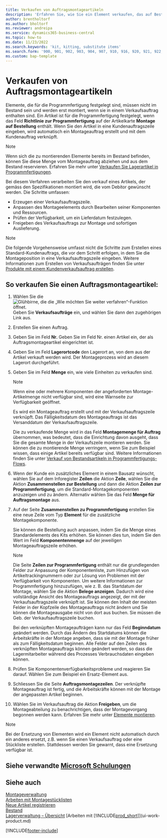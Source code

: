 ```yaml
---
title: Verkaufen von Auftragsmontageartikeln
description: 'Erfahren Sie, wie Sie ein Element verkaufen, das auf Bestellung montiert wird.'
author: brentholtorf
ms.author: bholtorf
ms.reviewer: andreipa
ms.service: dynamics365-business-central
ms.topic: how-to
ms.date: 11/23/2022
ms.search.keywords: 'kit, kitting, substitute items'
ms.search.form: '900, 901, 902, 903, 904, 907, 910, 916, 920, 921, 922, 923, 940, 941, 942, 930, 931, 932, 914, 915, 905'
ms.custom: bap-template
---
```

# <a name="sell-items-assembled-to-order"></a><a name="sell-items-assembled-to-order"></a><a name="sell-items-assembled-to-order"></a>Verkaufen von Auftragsmontageartikeln

Elemente, die für die Programmfertigung festgelegt sind, müssen nicht im Bestand sein und werden erst montiert, wenn sie in einem Verkaufsauftrag enthalten sind. Ein Artikel ist für die Programmfertigung festgelegt, wenn das Feld **Richtlinie zur Programmfertigung** auf der Artikelkarte **Montage auf Bestellung** enthält. Wenn Sie den Artikel in eine Kundenauftragszeile eingeben, wird automatisch ein Montageauftrag erstellt und mit dem Kundenauftrag verknüpft.  

> [!NOTE]  
> Wenn sich die zu montierenden Elemente bereits im Bestand befinden, können Sie diese Menge vom Montageauftrag abziehen und aus dem Bestand reservieren. Erfahren Sie mehr unter [Verkaufen Sie Lagerartikel in Programmfertigungen](assembly-how-to-sell-assemble-to-order-items-and-inventory-items-together.md).  

Bei diesem Verfahren verarbeiten Sie den verkauf eines Artikels, der gemäss den Spezifikationen montiert wird, die vom Debitor gewünscht werden. Die Schritte umfassen: 

* Erzeugen einer Verkaufsauftragszeile.
* Anpassen des Montageelements durch Bearbeiten seiner Komponenten und Ressourcen.
* Prüfen der Verfügbarkeit, um ein Lieferdatum festzulegen.
* Freigeben des Verkaufsauftrags zur Montage und sofortigen Auslieferung.  

> [!NOTE]  
> Die folgende Vorgehensweise umfasst nicht die Schritte zum Erstellen eines Standard-Kundenauftrags, die vor dem Schritt erfolgen, in dem Sie die Montageposition in eine Verkaufsauftragszeile eingeben. Weitere Informationen zum Erstellen von Verkaufsaufträgen finden Sie unter [Produkte mit einem Kundenverkaufsauftrag erstellen](sales-how-sell-products.md).  

## <a name="to-sell-an-item-that-is-assembled-to-order"></a><a name="to-sell-an-item-that-is-assembled-to-order"></a><a name="to-sell-an-item-that-is-assembled-to-order"></a>So verkaufen Sie einen Auftragsmontageartikel:

1. Wählen Sie die ![Glühbirne, die die „Wie möchten Sie weiter verfahren“-Funktion öffnet.](media/ui-search/search_small.png "Wie möchten Sie weiter verfahren?") Geben Sie **Verkaufsaufträge** ein, und wählen Sie dann den zugehörigen Link aus.  
2. Erstellen Sie einen Auftrag. 
3. Geben Sie im Feld **Nr.** Geben Sie im Feld Nr. einen Artikel ein, der als Auftragsmontageartikel eingerichtet ist.  
4. Geben Sie im Feld **Lagerortcode** den Lagerort an, von dem aus der Artikel verkauft werden wird. Der Montageprozess wird an diesem Lagerort durchgeführt.  
5. Geben Sie im Feld **Menge** ein, wie viele Einheiten zu verkaufen sind.  

    > [!NOTE]  
    >  Wenn eine oder mehrere Komponenten der angeforderten Montage-Artikelmenge nicht verfügbar sind, wird eine Warnseite zur Verfügbarkeit geöffnet. <!-- Check whether the field help would be useful. For more information, see Assembly Availability.  -->

    Es wird ein Montageauftrag erstellt und mit der Verkaufsauftragszeile verknüpft. Das Fälligkeitsdatum des Montageauftrags ist das Versanddatum der Verkaufsauftragszeile.  

    Die zu verkaufende Menge wird in das Feld **Montagemenge für Auftrag** übernommen, was bedeutet, dass die Einrichtung davon ausgeht, dass Sie die gesamte Menge in der Verkaufszeile montieren werden. Sie können die zu montierende Menge verringern, wenn Sie zum Beispiel wissen, dass einige Artikel bereits verfügbar sind. Weitere Informationen finden Sie unter [Verkauf von Bestandsartikeln in Programmfertigungs-Flows](assembly-how-to-sell-inventory-items-in-assemble-to-order-flows.md).  

6. Wenn der Kunde ein zusätzliches Element in einem Bausatz wünscht, wählen Sie auf dem Inforegister **Zeilen** die Aktion **Zeile**, wählen Sie die Aktion **Zusammenstellen zur Bestellung** und dann die Aktion **Zeilen zur Programmfertigung**, um die Standard-Montagekomponenten anzuzeigen und zu ändern. Alternativ wählen Sie das Feld **Menge für Auftragsmontage** aus.  
7. Auf der Seite **Zusammenstellen zu Programmfertigung** erstellen Sie eine neue Zeile vom Typ **Element** für die zusätzliche Montagekomponente.  

    Sie können die Bestellung auch anpassen, indem Sie die Menge eines Standardelements des Kits erhöhen. Sie können dies tun, indem Sie den Wert im Feld **Komponentenmenge** auf der jeweiligen Montageauftragszeile erhöhen.  

    > [!NOTE]  
    >  Die Seite **Zeilen zur Programmfertigung** enthält nur die grundlegenden Felder zur Anpassung der Komponentenliste, zum Hinzufügen von Artikeltrackingnummern oder zur Lösung von Problemen mit der Verfügbarkeit von Komponenten. Um weitere Informationen zur Programmfertigung hinzuzufügen, wie z. B. das Startdatum der Montage, wählen Sie die Aktion **Belege anzeigen**. Dadurch wird eine vollständige Ansicht des Montageauftrags angezeigt, der mit der Verkaufsauftragszeile verknüpft ist. Sie können den Inhalt der meisten Felder in der Kopfzeile des Montageauftrags nicht ändern und Sie können die Montageausgabe nicht von dort aus buchen. Sie müssen die Geb. der Verkaufsauftragszeile buchen.  
    >
    >  Bei den verknüpften Montageaufträgen kann nur das Feld **Beginndatum** geändert werden. Durch das Ändern des Startdatums können die Arbeitskräfte in der Montage angeben, dass sie mit der Montage früher als zum Fälligkeitsdatum beginnen. Alle Felder auf den Zeilen des verknüpften Montageauftrags können geändert werden, so dass die Lagermitarbeiter während des Prozesses Verbrauchsdaten eingeben können.  

8. Prüfen Sie Komponentenverfügbarkeitsprobleme und reagieren Sie darauf. Wählen Sie zum Beispiel ein Ersatz-Element aus.  
9. Schliessen Sie die Seite **Auftragsmontagezeilen**. Der verknüpfte Montageauftrag ist fertig, und die Arbeitskräfte können mit der Montage der angepassten Artikel beginnen.  
10. Wählen Sie im Verkaufsauftrag die Aktion **Freigeben**, um die Montageabteilung zu benachrichtigen, dass der Montagevorgang begonnen werden kann. Erfahren Sie mehr unter [Elemente montieren](assembly-how-to-assemble-items.md).  

> [!NOTE]  
> Bei der Ersetzung von Elementen wird ein Element nicht automatisch durch ein anderes ersetzt, z.B. wenn Sie einen Verkaufsauftrag oder eine Stückliste erstellen. Stattdessen werden Sie gewarnt, dass eine Ersetzung verfügbar ist.

## <a name="see-related-microsoft-training"></a><a name="see-related-microsoft-training"></a><a name="see-related-microsoft-training"></a>Siehe verwandte [Microsoft Schulungen](/training/modules/assemble-to-order-dynamics-365-business-central/)

## <a name="see-also"></a><a name="see-also"></a><a name="see-also"></a>Siehe auch

[Montageverwaltung](assembly-assemble-items.md)  
[Arbeiten mit Montagestücklisten](assembly-how-work-assembly-boms.md)  
[Neue Artikel registrieren](inventory-how-register-new-items.md)  
[Bestand](inventory-manage-inventory.md)  
[Lagerverwaltung – Übersicht](design-details-warehouse-management.md)
[Arbeiten mit [!INCLUDE[prod_short](includes/prod_short.md)]](ui-work-product.md)  

[!INCLUDE[footer-include](includes/footer-banner.md)]
